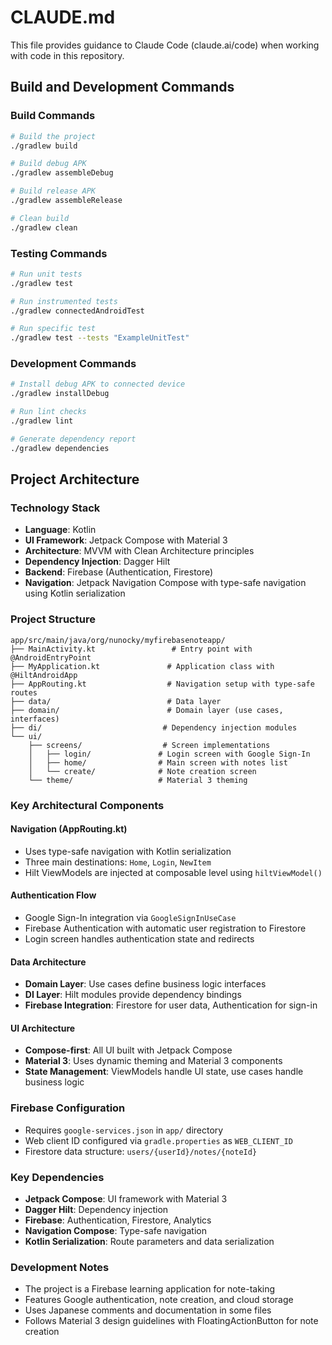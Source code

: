 # CLAUDE.md

This file provides guidance to Claude Code (claude.ai/code) when working with code in this repository.

## Build and Development Commands

### Build Commands
```bash
# Build the project
./gradlew build

# Build debug APK
./gradlew assembleDebug

# Build release APK
./gradlew assembleRelease

# Clean build
./gradlew clean
```

### Testing Commands
```bash
# Run unit tests
./gradlew test

# Run instrumented tests
./gradlew connectedAndroidTest

# Run specific test
./gradlew test --tests "ExampleUnitTest"
```

### Development Commands
```bash
# Install debug APK to connected device
./gradlew installDebug

# Run lint checks
./gradlew lint

# Generate dependency report
./gradlew dependencies
```

## Project Architecture

### Technology Stack
- **Language**: Kotlin
- **UI Framework**: Jetpack Compose with Material 3
- **Architecture**: MVVM with Clean Architecture principles
- **Dependency Injection**: Dagger Hilt
- **Backend**: Firebase (Authentication, Firestore)
- **Navigation**: Jetpack Navigation Compose with type-safe navigation using Kotlin serialization

### Project Structure
```
app/src/main/java/org/nunocky/myfirebasenoteapp/
├── MainActivity.kt                 # Entry point with @AndroidEntryPoint
├── MyApplication.kt               # Application class with @HiltAndroidApp
├── AppRouting.kt                  # Navigation setup with type-safe routes
├── data/                          # Data layer
├── domain/                        # Domain layer (use cases, interfaces)
├── di/                           # Dependency injection modules
└── ui/
    ├── screens/                  # Screen implementations
    │   ├── login/               # Login screen with Google Sign-In
    │   ├── home/                # Main screen with notes list
    │   └── create/              # Note creation screen
    └── theme/                   # Material 3 theming
```

### Key Architectural Components

#### Navigation (AppRouting.kt)
- Uses type-safe navigation with Kotlin serialization
- Three main destinations: `Home`, `Login`, `NewItem`
- Hilt ViewModels are injected at composable level using `hiltViewModel()`

#### Authentication Flow
- Google Sign-In integration via `GoogleSignInUseCase`
- Firebase Authentication with automatic user registration to Firestore
- Login screen handles authentication state and redirects

#### Data Architecture
- **Domain Layer**: Use cases define business logic interfaces
- **DI Layer**: Hilt modules provide dependency bindings
- **Firebase Integration**: Firestore for user data, Authentication for sign-in

#### UI Architecture
- **Compose-first**: All UI built with Jetpack Compose
- **Material 3**: Uses dynamic theming and Material 3 components
- **State Management**: ViewModels handle UI state, use cases handle business logic

### Firebase Configuration
- Requires `google-services.json` in `app/` directory
- Web client ID configured via `gradle.properties` as `WEB_CLIENT_ID`
- Firestore data structure: `users/{userId}/notes/{noteId}`

### Key Dependencies
- **Jetpack Compose**: UI framework with Material 3
- **Dagger Hilt**: Dependency injection
- **Firebase**: Authentication, Firestore, Analytics
- **Navigation Compose**: Type-safe navigation
- **Kotlin Serialization**: Route parameters and data serialization

### Development Notes
- The project is a Firebase learning application for note-taking
- Features Google authentication, note creation, and cloud storage
- Uses Japanese comments and documentation in some files
- Follows Material 3 design guidelines with FloatingActionButton for note creation